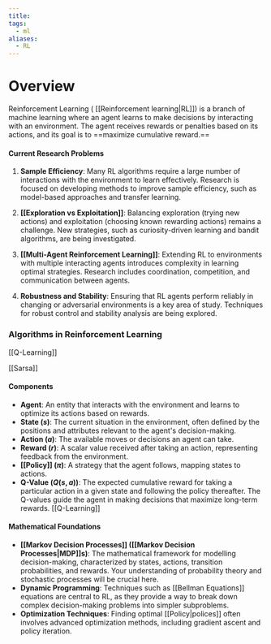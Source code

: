 ```yaml
---
title: 
tags:
  - ml
aliases:
  - RL
---
```


# Overview

Reinforcement Learning ( [[Reinforcement learning|RL]]) is a branch of machine learning where an agent learns to make decisions by interacting with an environment. The agent receives rewards or penalties based on its actions, and its goal is to ==maximize cumulative reward.==
#### Current Research Problems

1. **Sample Efficiency**: Many RL algorithms require a large number of interactions with the environment to learn effectively. Research is focused on developing methods to improve sample efficiency, such as model-based approaches and transfer learning.
    
2. **[[Exploration vs Exploitation]]**: Balancing exploration (trying new actions) and exploitation (choosing known rewarding actions) remains a challenge. New strategies, such as curiosity-driven learning and bandit algorithms, are being investigated.
    
3. **[[Multi-Agent Reinforcement Learning]]**: Extending RL to environments with multiple interacting agents introduces complexity in learning optimal strategies. Research includes coordination, competition, and communication between agents.
    
4. **Robustness and Stability**: Ensuring that RL agents perform reliably in changing or adversarial environments is a key area of study. Techniques for robust control and stability analysis are being explored.

### Algorithms in Reinforcement Learning

[[Q-Learning]]

[[Sarsa]]
#### Components

- **Agent**: An entity that interacts with the environment and learns to optimize its actions based on rewards.
- **State ($s$)**: The current situation in the environment, often defined by the positions and attributes relevant to the agent's decision-making.
- **Action ($a$)**: The available moves or decisions an agent can take.
- **Reward ($r$)**: A scalar value received after taking an action, representing feedback from the environment.
- **[[Policy]] ($\pi$)**: A strategy that the agent follows, mapping states to actions.
- **Q-Value ($Q(s, a)$)**: The expected cumulative reward for taking a particular action in a given state and following the policy thereafter. The Q-values guide the agent in making decisions that maximize long-term rewards. [[Q-Learning]]
#### Mathematical Foundations

- **[[Markov Decision Processes]] ([[Markov Decision Processes|MDP]]s)**: The mathematical framework for modelling decision-making, characterized by states, actions, transition probabilities, and rewards. Your understanding of probability theory and stochastic processes will be crucial here.
- **Dynamic Programming**: Techniques such as [[Bellman Equations]] equations are central to RL, as they provide a way to break down complex decision-making problems into simpler subproblems.
- **Optimization Techniques**: Finding optimal [[Policy|polices]] often involves advanced optimization methods, including gradient ascent and policy iteration.
